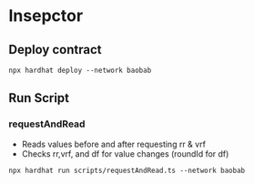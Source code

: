 # Insepctor

## Deploy contract

`npx hardhat deploy --network baobab`

## Run Script

### requestAndRead

- Reads values before and after requesting rr & vrf
- Checks rr,vrf, and df for value changes (roundId for df)

`npx hardhat run scripts/requestAndRead.ts --network baobab`
